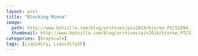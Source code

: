 ```yaml
---
layout: post
title: "Blocking Minna"
image:
  path: http://www.botzilla.com/blog/archives/pix2014/bjorke_PICS1894.jpg
  thumbnail: http://www.botzilla.com/blog/archives/pix2014/bjorke_PICS1894.jpg
categories: [GrayScale]
tags: [Liquidity, LiquiditySF]
---
```





